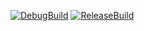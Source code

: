 [![DebugBuild](https://github.com/hirokimaster/Engine/actions/workflows/DebugBuild.yml/badge.svg)](https://github.com/hirokimaster/Engine/actions/workflows/DebugBuild.yml)
[![ReleaseBuild](https://github.com/hirokimaster/Engine/actions/workflows/ReleaseBuild.yml/badge.svg)](https://github.com/hirokimaster/Engine/actions/workflows/ReleaseBuild.yml)
